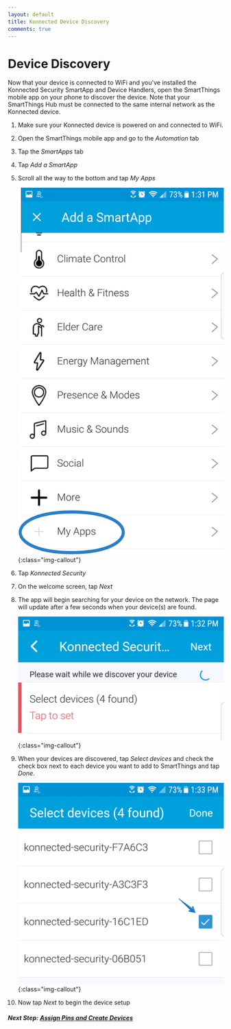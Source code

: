 ```yaml
---
layout: default
title: Konnected Device Discovery
comments: true
---
```


# Device Discovery

Now that your device is connected to WiFi and you've installed the Konnected Security SmartApp and Device Handlers, open
the SmartThings mobile app on your phone to discover the device. Note that your SmartThings Hub must be connected to the
same internal network as the Konnected device.

1. Make sure your Konnected device is powered on and connected to WiFi.

1. Open the SmartThings mobile app and go to the _Automation_ tab

1. Tap the _SmartApps_ tab

1. Tap _Add a SmartApp_

1. Scroll all the way to the bottom and tap _My Apps_

    ![](/assets/images/mobileapp-add-smartapp.png){:class="img-callout"}

1. Tap _Konnected Security_

1. On the welcome screen, tap _Next_

1. The app will begin searching for your device on the network. The page will update after a few seconds when your
 device(s) are found.
 
    ![](/assets/images/mobileapp-device-discovery.png){:class="img-callout"}
    
1. When your devices are discovered, tap _Select devices_ and check the check box next to each device you want to add to
SmartThings and tap _Done_.

    ![](/assets/images/mobileapp-select-devices.png){:class="img-callout"}
    
1. Now tap _Next_ to begin the device setup

##### **Next Step:** [Assign Pins and Create Devices](/security-alarm-system/setup/assign-pins)